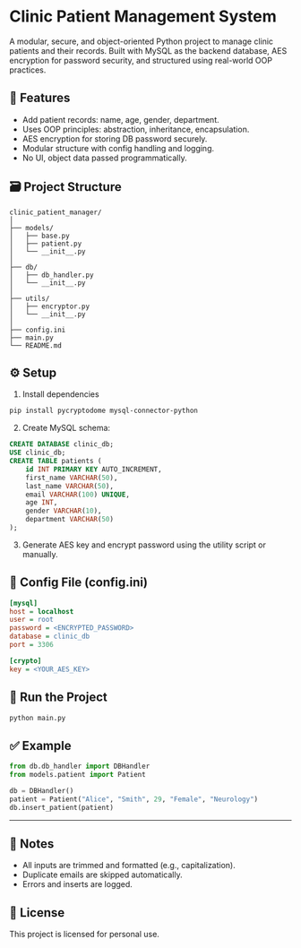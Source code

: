 # Clinic Patient Management System

A modular, secure, and object-oriented Python project to manage clinic patients and their records. Built with MySQL as the backend database, AES encryption for password security, and structured using real-world OOP practices.

## 🔧 Features

- Add patient records: name, age, gender, department.
- Uses OOP principles: abstraction, inheritance, encapsulation.
- AES encryption for storing DB password securely.
- Modular structure with config handling and logging.
- No UI, object data passed programmatically.

## 🗃️ Project Structure

```
clinic_patient_manager/
│
├── models/
│   ├── base.py
│   ├── patient.py
│   └── __init__.py
│
├── db/
│   ├── db_handler.py
│   └── __init__.py
│
├── utils/
│   ├── encryptor.py
│   └── __init__.py
│
├── config.ini
├── main.py
└── README.md
```

## ⚙️ Setup

1. Install dependencies

```bash
pip install pycryptodome mysql-connector-python
```

2. Create MySQL schema:

```sql
CREATE DATABASE clinic_db;
USE clinic_db;
CREATE TABLE patients (
    id INT PRIMARY KEY AUTO_INCREMENT,
    first_name VARCHAR(50),
    last_name VARCHAR(50),
    email VARCHAR(100) UNIQUE,
    age INT,
    gender VARCHAR(10),
    department VARCHAR(50)
);
```

3. Generate AES key and encrypt password using the utility script or manually.

## 🔐 Config File (config.ini)

```ini
[mysql]
host = localhost
user = root
password = <ENCRYPTED_PASSWORD>
database = clinic_db
port = 3306

[crypto]
key = <YOUR_AES_KEY>
```

## 🏃 Run the Project

```bash
python main.py
```

## ✅ Example

```python
from db.db_handler import DBHandler
from models.patient import Patient

db = DBHandler()
patient = Patient("Alice", "Smith", 29, "Female", "Neurology")
db.insert_patient(patient)
```

---

## 📌 Notes

- All inputs are trimmed and formatted (e.g., capitalization).
- Duplicate emails are skipped automatically.
- Errors and inserts are logged.

## 📄 License

This project is licensed for personal use.